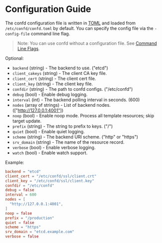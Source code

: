 # Configuration Guide

The confd configuration file is written in [TOML](https://github.com/mojombo/toml)
and loaded from `/etc/confd/confd.toml` by default. You can specify the config file via the `-config-file` command line flag.

> Note: You can use confd without a configuration file. See [Command Line Flags](https://github.com/kelseyhightower/confd/wiki/Command-Line-Flags).

Optional:

* `backend` (string) - The backend to use. ("etcd")
* `client_cakeys` (string) - The client CA key file.
* `client_cert` (string) - The client cert file.
* `client_key` (string) - The client key file.
* `confdir` (string) - The path to confd configs. ("/etc/confd")
* `debug` (bool) - Enable debug logging.
* `interval` (int) - The backend polling interval in seconds. (600)
* `nodes` (array of strings) - List of backend nodes. (["http://127.0.0.1:4001"])
* `noop` (bool) - Enable noop mode. Process all template resources; skip target update.
* `prefix` (string) - The string to prefix to keys. ("/")
* `quiet` (bool) - Enable quiet logging.
* `scheme` (string) - The backend URI scheme. ("http" or "https")
* `srv_domain` (string) - The name of the resource record.
* `verbose` (bool) - Enable verbose logging.
* `watch` (bool) - Enable watch support.

Example:

```TOML
backend = "etcd"
client_cert = "/etc/confd/ssl/client.crt"
client_key = "/etc/confd/ssl/client.key"
confdir = "/etc/confd"
debug = false
interval = 600
nodes = [
  "http://127.0.0.1:4001",
]
noop = false
prefix = "/production"
quiet = false
scheme = "https"
srv_domain = "etcd.example.com"
verbose = false
```
